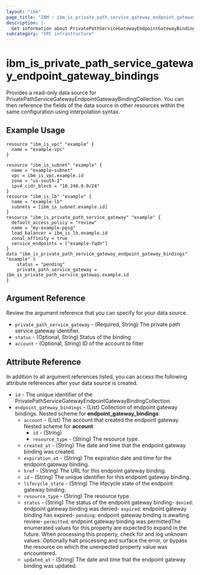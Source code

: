 ```yaml
---
layout: "ibm"
page_title: "IBM : ibm_is_private_path_service_gateway_endpoint_gateway_bindings"
description: |-
  Get information about PrivatePathServiceGatewayEndpointGatewayBindingCollection
subcategory: "VPC infrastructure"
---
```


# ibm_is_private_path_service_gateway_endpoint_gateway_bindings

Provides a read-only data source for PrivatePathServiceGatewayEndpointGatewayBindingCollection. You can then reference the fields of the data source in other resources within the same configuration using interpolation syntax.

## Example Usage

```hcl
resource "ibm_is_vpc" "example" {
  name = "example-vpc"
}

resource "ibm_is_subnet" "example" {
  name = "example-subnet"
  vpc = ibm_is_vpc.example.id
  zone = "us-south-2"
  ipv4_cidr_block = "10.240.0.0/24"
}
resource "ibm_is_lb" "example" {
  name = "example-lb"
  subnets = [ibm_is_subnet.example.id]
}
resource "ibm_is_private_path_service_gateway" "example" {
  default_access_policy = "review"
  name = "my-example-ppsg"
  load_balancer = ibm_is_lb.example.id
  zonal_affinity = true
  service_endpoints = ["example-fqdn"]
}
data "ibm_is_private_path_service_gateway_endpoint_gateway_bindings" "example" {
	status = "pending"
	private_path_service_gateway = ibm_is_private_path_service_gateway.example.id
}
```

## Argument Reference

Review the argument reference that you can specify for your data source.

- `private_path_service_gateway` - (Required, String) The private path service gateway identifier.
- `status` - (Optional, String) Status of the binding
- `account` - (Optional, String) ID of the account to filter

## Attribute Reference

In addition to all argument references listed, you can access the following attribute references after your data source is created.

- `id` - The unique identifier of the PrivatePathServiceGatewayEndpointGatewayBindingCollection.
- `endpoint_gateway_bindings` - (List) Collection of endpoint gateway bindings.
	Nested scheme for **endpoint_gateway_bindings**:
	- `account` - (List) The account that created the endpoint gateway.
		Nested scheme for **account**:
		- `id` - (String)
		- `resource_type` - (String) The resource type.
	- `created_at` - (String) The date and time that the endpoint gateway binding was created.
	- `expiration_at` - (String) The expiration date and time for the endpoint gateway binding.
	- `href` - (String) The URL for this endpoint gateway binding.
	- `id` - (String) The unique identifier for this endpoint gateway binding.
	- `lifecycle_state` - (String) The lifecycle state of the endpoint gateway binding.
	- `resource_type` - (String) The resource type.
	- `status` - (String) The status of the endpoint gateway binding- `denied`: endpoint gateway binding was denied- `expired`: endpoint gateway binding has expired- `pending`: endpoint gateway binding is awaiting review- `permitted`: endpoint gateway binding was permittedThe enumerated values for this property are expected to expand in the future. When processing this property, check for and log unknown values. Optionally halt processing and surface the error, or bypass the resource on which the unexpected property value was encountered.
	- `updated_at` - (String) The date and time that the endpoint gateway binding was updated.
